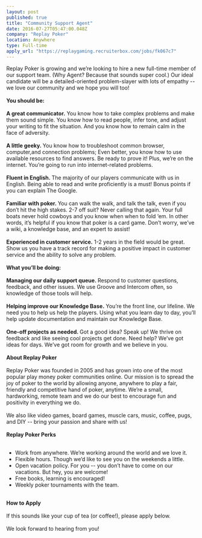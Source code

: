 ```yaml
---
layout: post
published: true
title: "Community Support Agent"
date: 2016-07-27T05:47:00.048Z
company: "Replay Poker"
location: Anywhere
type: Full-time
apply_url: "https://replaygaming.recruiterbox.com/jobs/fk067c7"
---
```


<div>Replay Poker is growing and we&#x2019;re looking to hire a new full-time member of our support team. (Why Agent? Because that sounds super cool.) Our ideal candidate will be a detailed-oriented problem-slayer with lots of empathy -- we love our community and we hope you will too!</div><div class="paragraph_break"><br></div><div><strong>You should be:</strong></div><div class="paragraph_break"><br></div><div><strong>A great communicator.</strong>&#xA0;You know how to take complex problems and make them sound simple. You know how to read people, infer tone, and adjust your writing to fit the situation. And you know how to remain calm in the face of adversity.</div><div class="paragraph_break"><br></div><div><strong>A little geeky.&#xA0;</strong>You know how to troubleshoot common browser, computer,and connection problems; Even better, you know how to use available resources to find answers. Be ready to prove it!&#xA0;Plus, we&#x2019;re on the internet. You&#x2019;re going to run into internet-related problems.</div><div class="paragraph_break"><br></div><div><strong>Fluent in English.&#xA0;</strong>The majority of our players communicate with us in English. Being able to read and write proficiently is a must! Bonus points if you can explain The Google.</div><div class="paragraph_break"><br></div><div><strong>Familiar with poker.&#xA0;</strong>You can walk the walk, and talk the talk, even if you don&#x2019;t hit the high stakes. 2-7 off suit? Never calling&#xA0;that&#xA0;again. Your full boats never hold cowboys and you know when when to fold &#x2018;em.&#xA0;In other words, it&#x2019;s helpful if you know that poker is a card game. Don&#x2019;t worry, we&#x2019;ve a wiki, a knowledge base, and an expert to assist!</div><div class="paragraph_break"><br></div><div><strong>Experienced in customer service.</strong>&#xA0;1-2 years in the field would be great. Show us you have a track record for making a positive impact in customer service and the ability to solve any problem.</div><div class="paragraph_break"><br></div><div><strong>What you&#x2019;ll be doing:</strong></div><div class="paragraph_break"><br></div><div><strong>Managing our daily support queue.&#xA0;</strong>Respond to customer questions, feedback, and other issues. We use Groove and Intercom often, so knowledge of those tools will help.</div><div class="paragraph_break"><br></div><div><strong>Helping improve our Knowledge Base.</strong>&#xA0;You&#x2019;re the front line, our lifeline. We need you to help us help the players. Using what you learn day to day, you&#x2019;ll help update documentation and maintain our Knowledge Base.</div><div class="paragraph_break"><br></div><div><strong>One-off projects as needed.&#xA0;</strong>Got a good idea? Speak up! We thrive on feedback and like seeing cool projects get done. Need help? We&#x2019;ve got ideas for days. We&#x2019;ve got room for growth and we believe in you.</div><div class="paragraph_break"><br></div><div><strong>About Replay Poker</strong></div><div class="paragraph_break"><br></div><div>Replay Poker was founded in 2005 and has grown into one of the most popular play money poker communities online. Our mission is to spread the joy of poker to the world by allowing anyone, anywhere to play a fair, friendly and competitive hand of poker, anytime. We&#x2019;re a small, hardworking, remote team and we do our best to encourage fun and positivity in everything we do.&#xA0;</div><div class="paragraph_break"><br></div><div>We also like video games, board games, muscle cars, music, coffee, pugs, and DIY -- bring your passion and share with us!</div><div class="paragraph_break"><br></div><div><strong>Replay Poker Perks</strong></div><div class="paragraph_break"><br></div><ul><li>Work from anywhere. We&#x2019;re working around the world and we love it.</li><li>Flexible hours. Though we&#x2019;d like to see you on the weekends a little.</li><li>Open vacation policy. For you -- you don&#x2019;t have to come on our vacations. But hey, you are welcome!</li><li>Free books, learning is encouraged!</li><li>Weekly poker tournaments with the team.</li></ul><div><strong><br></strong></div><div><strong>How to Apply</strong></div><div class="paragraph_break"><br></div><div>If this sounds like your cup of tea (or coffee!), please&#xA0;apply below.</div><div class="paragraph_break"><br></div><div>We look forward to hearing from you!<br></div>